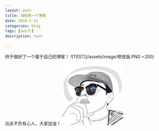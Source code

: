 ```yaml
---
layout: post
title: 绿阳第一个博客
date: 2016-1-11
categories: blog
tags: [swift]
description: test

---
```


终于做好了一个属于自己的博客！
![TEST](/assets/image/修改版.PNG =200)

功夫不负有心人，大家加油！
<img src="/assets/image/修改版.PNG" alt="替代文本" title="标题文本" width="200" height = "200" />

